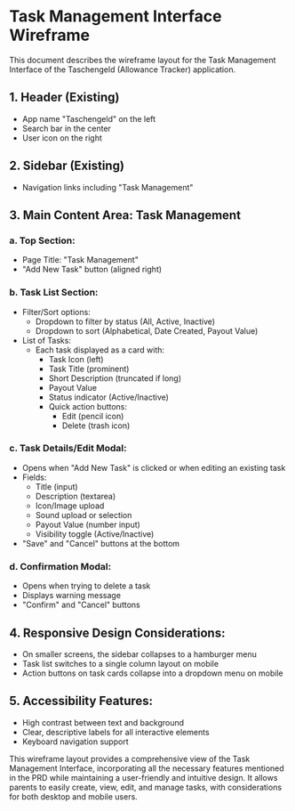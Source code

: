 # Task Management Interface Wireframe

This document describes the wireframe layout for the Task Management Interface of the Taschengeld (Allowance Tracker) application.

## 1. Header (Existing)

- App name "Taschengeld" on the left
- Search bar in the center
- User icon on the right

## 2. Sidebar (Existing)

- Navigation links including "Task Management"

## 3. Main Content Area: Task Management

### a. Top Section:

- Page Title: "Task Management"
- "Add New Task" button (aligned right)

### b. Task List Section:

- Filter/Sort options:
  - Dropdown to filter by status (All, Active, Inactive)
  - Dropdown to sort (Alphabetical, Date Created, Payout Value)
- List of Tasks:
  - Each task displayed as a card with:
    - Task Icon (left)
    - Task Title (prominent)
    - Short Description (truncated if long)
    - Payout Value
    - Status indicator (Active/Inactive)
    - Quick action buttons:
      - Edit (pencil icon)
      - Delete (trash icon)

### c. Task Details/Edit Modal:

- Opens when "Add New Task" is clicked or when editing an existing task
- Fields:
  - Title (input)
  - Description (textarea)
  - Icon/Image upload
  - Sound upload or selection
  - Payout Value (number input)
  - Visibility toggle (Active/Inactive)
- "Save" and "Cancel" buttons at the bottom

### d. Confirmation Modal:

- Opens when trying to delete a task
- Displays warning message
- "Confirm" and "Cancel" buttons

## 4. Responsive Design Considerations:

- On smaller screens, the sidebar collapses to a hamburger menu
- Task list switches to a single column layout on mobile
- Action buttons on task cards collapse into a dropdown menu on mobile

## 5. Accessibility Features:

- High contrast between text and background
- Clear, descriptive labels for all interactive elements
- Keyboard navigation support

This wireframe layout provides a comprehensive view of the Task Management Interface, incorporating all the necessary features mentioned in the PRD while maintaining a user-friendly and intuitive design. It allows parents to easily create, view, edit, and manage tasks, with considerations for both desktop and mobile users.
